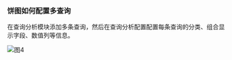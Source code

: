 ### 饼图如何配置多查询

在查询分析模块添加多条查询，然后在查询分析配置配置每条查询的分类、组合显示字段、数值列等信息。

![图4](/img/src/visulization/piePro/piePro4.png)
